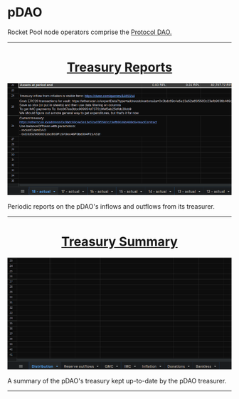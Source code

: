# pDAO 

Rocket Pool node operators comprise the [Protocol DAO.](https://rpips.rocketpool.net/RPIPs/RPIP-23)
 
---

<center>

# [Treasury Reports](https://docs.google.com/spreadsheets/d/1b8ZtXBzh2TkwrdyGYMPtjZNPB4jzErhp0z29rwb2ByQ/)

![](../assets/pdao-treasury-reports.png)

</center>

Periodic reports on the pDAO's inflows and outflows from its treasurer.

---

<center>

# [Treasury Summary](https://docs.google.com/spreadsheets/d/1Zo9iFJ2YZNAkgNo53yJGSCnz8XAYuLJ7SeiwJx6oF0A/)

![](../assets/pdao-treasury-summary.png)

</center>

A summary of the pDAO's treasury kept up-to-date by the pDAO treasurer.

---
